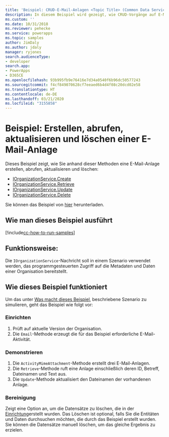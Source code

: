 ```yaml
---
title: 'Beispiel: CRUD-E-Mail-Anlagen <Topic Title> (Common Data Service) | Microsoft-Dokumentation'
description: In diesem Beispiel wird gezeigt, wie CRUD-Vorgänge auf E-Mail- Anhänge ausführt werden
ms.custom: ''
ms.date: 10/31/2018
ms.reviewer: pehecke
ms.service: powerapps
ms.topic: samples
author: JimDaly
ms.author: jdaly
manager: ryjones
search.audienceType:
- developer
search.app:
- PowerApps
- D365CE
ms.openlocfilehash: 93b995fb9e76416e7d34a0540f6b96dc50577243
ms.sourcegitcommit: f4cf849070628cf7eeaed6b4d4f08c20dcd02e58
ms.translationtype: HT
ms.contentlocale: de-DE
ms.lasthandoff: 03/21/2020
ms.locfileid: "3155858"
---
```

# <a name="sample-create-retrieve-update-and-delete-an-email-attachment"></a>Beispiel: Erstellen, abrufen, aktualisieren und löschen einer E-Mail-Anlage

Dieses Beispiel zeigt, wie Sie anhand dieser Methoden eine E-Mail-Anlage erstellen, abrufen, aktualisieren und löschen:

- [IOrganizationService.Create](https://docs.microsoft.com/dotnet/api/microsoft.xrm.sdk.iorganizationservice.create?view=dynamics-general-ce-9)
- [IOrganizationService.Retrieve](https://docs.microsoft.com/dotnet/api/microsoft.xrm.sdk.iorganizationservice.retrieve?view=dynamics-general-ce-9)
- [IOrganizationService.Update](https://docs.microsoft.com/dotnet/api/microsoft.xrm.sdk.iorganizationservice.update?view=dynamics-general-ce-9)
- [IOrganizationService.Delete](https://docs.microsoft.com/dotnet/api/microsoft.xrm.sdk.iorganizationservice.delete?view=dynamics-general-ce-9)

Sie können das Beispiel von [hier](https://github.com/Microsoft/PowerApps-Samples/tree/master/cds/orgsvc/C%23/CRUDEmailAttachements) herunterladen.

## <a name="how-to-run-this-sample"></a>Wie man dieses Beispiel ausführt

[!include[cc-how-to-run-samples](../../includes/cc-how-to-run-samples.md)]

## <a name="what-this-sample-does"></a>Funktionsweise:

Die `IOrganizationService`-Nachricht soll in einem Szenario verwendet werden, das programmgesteuerten Zugriff auf die Metadaten und Daten einer Organisation bereitstellt.

## <a name="how-this-sample-works"></a>Wie dieses Beispiel funktioniert

Um das unter [Was macht dieses Beispiel](#what-this-sample-does), beschriebene Szenario zu simulieren, geht das Beispiel wie folgt vor:

### <a name="setup"></a>Einrichten

1. Prüft auf aktuelle Version der Organisation.
1. Die `Email`-Methode erzeugt die für das Beispiel erforderliche E-Mail-Aktivität.

### <a name="demonstrate"></a>Demonstrieren

1. Die `ActivityMimeAttachment`-Methode erstellt drei E-Mail-Anlagen. 
1. Die `Retrieve`-Methode ruft eine Anlage einschließlich deren ID, Betreff, Dateinamen und Text aus.
1. Die `Update`-Methode aktualisiert den Dateinamen der vorhandenen Anlage.


### <a name="clean-up"></a>Bereinigung

Zeigt eine Option an, um die Datensätze zu löschen, die in der [Einrichtung](#setup)erstellt wurden. Das Löschen ist optional, falls Sie die Entitäten und Daten durchsuchen möchten, die durch das Beispiel erstellt wurden. Sie können die Datensätze manuell löschen, um das gleiche Ergebnis zu erzielen.


